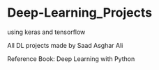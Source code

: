 # Deep-Learning_Projects
using keras and tensorflow

All DL projects made by Saad Asghar Ali 


Reference Book: Deep Learning with Python
